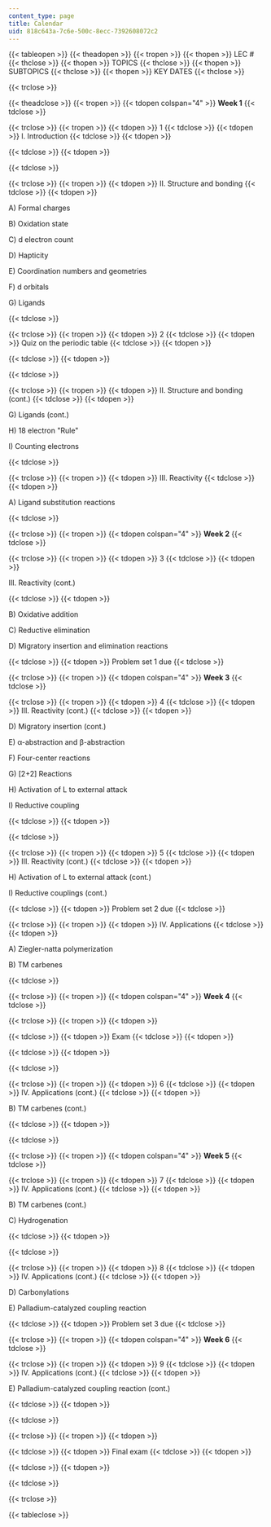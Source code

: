 ```yaml
---
content_type: page
title: Calendar
uid: 818c643a-7c6e-500c-8ecc-7392608072c2
---
```


{{< tableopen >}}
{{< theadopen >}}
{{< tropen >}}
{{< thopen >}}
LEC #
{{< thclose >}}
{{< thopen >}}
TOPICS
{{< thclose >}}
{{< thopen >}}
SUBTOPICS
{{< thclose >}}
{{< thopen >}}
KEY DATES
{{< thclose >}}

{{< trclose >}}

{{< theadclose >}}
{{< tropen >}}
{{< tdopen colspan="4" >}}
**Week 1**
{{< tdclose >}}

{{< trclose >}}
{{< tropen >}}
{{< tdopen >}}
1
{{< tdclose >}}
{{< tdopen >}}
I. Introduction
{{< tdclose >}}
{{< tdopen >}}

{{< tdclose >}}
{{< tdopen >}}

{{< tdclose >}}

{{< trclose >}}
{{< tropen >}}
{{< tdopen >}}
II. Structure and bonding
{{< tdclose >}}
{{< tdopen >}}


A) Formal charges

B) Oxidation state

C) d electron count

D) Hapticity

E) Coordination numbers and geometries

F) d orbitals

G) Ligands


{{< tdclose >}}

{{< trclose >}}
{{< tropen >}}
{{< tdopen >}}
2
{{< tdclose >}}
{{< tdopen >}}
Quiz on the periodic table
{{< tdclose >}}
{{< tdopen >}}

{{< tdclose >}}
{{< tdopen >}}

{{< tdclose >}}

{{< trclose >}}
{{< tropen >}}
{{< tdopen >}}
II. Structure and bonding (cont.)
{{< tdclose >}}
{{< tdopen >}}


G) Ligands (cont.)

H) 18 electron "Rule"

I) Counting electrons


{{< tdclose >}}

{{< trclose >}}
{{< tropen >}}
{{< tdopen >}}
III. Reactivity
{{< tdclose >}}
{{< tdopen >}}


A) Ligand substitution reactions


{{< tdclose >}}

{{< trclose >}}
{{< tropen >}}
{{< tdopen colspan="4" >}}
**Week 2**
{{< tdclose >}}

{{< trclose >}}
{{< tropen >}}
{{< tdopen >}}
3
{{< tdclose >}}
{{< tdopen >}}


III. Reactivity (cont.)


{{< tdclose >}}
{{< tdopen >}}


B) Oxidative addition

C) Reductive elimination

D) Migratory insertion and elimination reactions


{{< tdclose >}}
{{< tdopen >}}
Problem set 1 due
{{< tdclose >}}

{{< trclose >}}
{{< tropen >}}
{{< tdopen colspan="4" >}}
**Week 3**
{{< tdclose >}}

{{< trclose >}}
{{< tropen >}}
{{< tdopen >}}
4
{{< tdclose >}}
{{< tdopen >}}
III. Reactivity (cont.)
{{< tdclose >}}
{{< tdopen >}}


D) Migratory insertion (cont.)

E) α-abstraction and β-abstraction

F) Four-center reactions

G) \[2+2\] Reactions

H) Activation of L to external attack

I) Reductive coupling


{{< tdclose >}}
{{< tdopen >}}

{{< tdclose >}}

{{< trclose >}}
{{< tropen >}}
{{< tdopen >}}
5
{{< tdclose >}}
{{< tdopen >}}
III. Reactivity (cont.)
{{< tdclose >}}
{{< tdopen >}}


H) Activation of L to external attack (cont.)

I) Reductive couplings (cont.)


{{< tdclose >}}
{{< tdopen >}}
Problem set 2 due
{{< tdclose >}}

{{< trclose >}}
{{< tropen >}}
{{< tdopen >}}
IV. Applications
{{< tdclose >}}
{{< tdopen >}}


A) Ziegler-natta polymerization

B) TM carbenes


{{< tdclose >}}

{{< trclose >}}
{{< tropen >}}
{{< tdopen colspan="4" >}}
**Week 4**
{{< tdclose >}}

{{< trclose >}}
{{< tropen >}}
{{< tdopen >}}

{{< tdclose >}}
{{< tdopen >}}
Exam
{{< tdclose >}}
{{< tdopen >}}

{{< tdclose >}}
{{< tdopen >}}

{{< tdclose >}}

{{< trclose >}}
{{< tropen >}}
{{< tdopen >}}
6
{{< tdclose >}}
{{< tdopen >}}
IV. Applications (cont.)
{{< tdclose >}}
{{< tdopen >}}


B) TM carbenes (cont.)


{{< tdclose >}}
{{< tdopen >}}

{{< tdclose >}}

{{< trclose >}}
{{< tropen >}}
{{< tdopen colspan="4" >}}
**Week 5**
{{< tdclose >}}

{{< trclose >}}
{{< tropen >}}
{{< tdopen >}}
7
{{< tdclose >}}
{{< tdopen >}}
IV. Applications (cont.)
{{< tdclose >}}
{{< tdopen >}}


B) TM carbenes (cont.)

C) Hydrogenation


{{< tdclose >}}
{{< tdopen >}}

{{< tdclose >}}

{{< trclose >}}
{{< tropen >}}
{{< tdopen >}}
8
{{< tdclose >}}
{{< tdopen >}}
IV. Applications (cont.)
{{< tdclose >}}
{{< tdopen >}}


D) Carbonylations

E) Palladium-catalyzed coupling reaction


{{< tdclose >}}
{{< tdopen >}}
Problem set 3 due
{{< tdclose >}}

{{< trclose >}}
{{< tropen >}}
{{< tdopen colspan="4" >}}
**Week 6**
{{< tdclose >}}

{{< trclose >}}
{{< tropen >}}
{{< tdopen >}}
9
{{< tdclose >}}
{{< tdopen >}}
IV. Applications (cont.)
{{< tdclose >}}
{{< tdopen >}}


E) Palladium-catalyzed coupling reaction (cont.)


{{< tdclose >}}
{{< tdopen >}}

{{< tdclose >}}

{{< trclose >}}
{{< tropen >}}
{{< tdopen >}}

{{< tdclose >}}
{{< tdopen >}}
Final exam
{{< tdclose >}}
{{< tdopen >}}

{{< tdclose >}}
{{< tdopen >}}

{{< tdclose >}}

{{< trclose >}}

{{< tableclose >}}